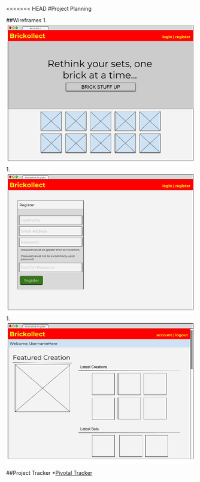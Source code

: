 <<<<<<< HEAD
#Project Planning

##Wireframes
1.![Main Page](../wireframes/brickollect-wf-index.png)
1.![Registration Page](../wireframes/brickollect-wf-user-signup.png)
1.![User Index Page](../wireframes/brickollect-wf-user-index.png)

##Project Tracker
*[Pivotal Tracker](https://www.pivotaltracker.com/n/projects/2128316)
